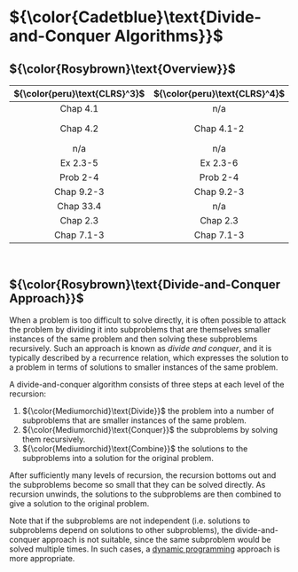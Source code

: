 # ${\color{Cadetblue}\text{Divide-and-Conquer Algorithms}}$

## ${\color{Rosybrown}\text{Overview}}$

| ${\color{peru}\text{CLRS}^3}$ | ${\color{peru}\text{CLRS}^4}$ | ${\color{peru}\text{Link}}$ |
|:---:|:---:|:---|
| Chap 4.1 | n/a | [Maximum Subarray](max-subarray) |
| Chap 4.2 | Chap 4.1-2 | [Strassen's Matrix Multiplication](strassen)|
| n/a | n/a | [Karatsuba Multiplication](karatsuba)|
| Ex 2.3-5 | Ex 2.3-6 | [Binary Search](binsearch)|
| Prob 2-4 | Prob 2-4 | [Inversion Count](inversion-count)|
| Chap 9.2-3 | Chap 9.2-3 | [Quickselect](quickselect)|
| Chap 33.4 | n/a | [Closest Pair of Points](closest-pair-of-points)|
| Chap 2.3 | Chap 2.3 | [Merge Sort](merge-sort)|
| Chap 7.1-3 | Chap 7.1-3 | [Quicksort](quick-sort)|

&nbsp;

## ${\color{Rosybrown}\text{Divide-and-Conquer Approach}}$

When a problem is too difficult to solve directly, it is often possible to attack the problem by dividing it into subproblems that are themselves smaller instances of the same problem and then solving these subproblems recursively. Such an approach is known as *divide and conquer*, and it is typically described by a recurrence relation, which expresses the solution to a problem in terms of solutions to smaller instances of the same problem.

A divide-and-conquer algorithm consists of three steps at each level of the recursion:

1. ${\color{Mediumorchid}\text{Divide}}$ the problem into a number of subproblems that are smaller instances of the same problem.
2. ${\color{Mediumorchid}\text{Conquer}}$ the subproblems by solving them recursively.
3. ${\color{Mediumorchid}\text{Combine}}$ the solutions to the subproblems into a solution for the original problem.

After sufficiently many levels of recursion, the recursion bottoms out and the subproblems become so small that they can be solved directly. As recursion unwinds, the solutions to the subproblems are then combined to give a solution to the original problem.

Note that if the subproblems are not independent (i.e. solutions to subproblems depend on solutions to other subproblems), the divide-and-conquer approach is not suitable, since the same subproblem would be solved multiple times. In such cases, a [dynamic programming](https://github.com/pl3onasm/Algorithms/tree/main/algorithms/dynamic-programming) approach is more appropriate.
